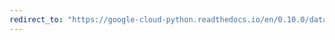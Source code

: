 ```yaml
---
redirect_to: "https://google-cloud-python.readthedocs.io/en/0.10.0/datastore-entities.html"
---
```

